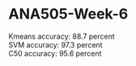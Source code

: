 # ANA505-Week-6

Kmeans accuracy: 88.7 percent <br />
SVM accuracy: 97.3 percent <br />
C50 accuracy: 95.6 percent <br />
